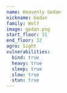 ```yaml
---
name: Heavenly Gedan
nickname: Gedan
family: Wolf
image: gedan.png
start_floor: 31
end_floor: 32
agro: Sight
vulnerabilities:
  bind: true
  heavy: true
  sleep: true
  slow: true
  stun: true
---
```

